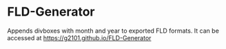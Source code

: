 # FLD-Generator
Appends divboxes with month and year to exported FLD formats.
It can be accessed at https://g2101.github.io/FLD-Generator
